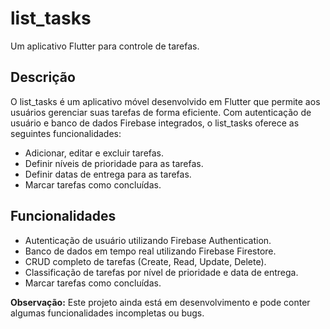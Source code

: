 # list_tasks

Um aplicativo Flutter para controle de tarefas.

## Descrição

O list_tasks é um aplicativo móvel desenvolvido em Flutter que permite aos usuários gerenciar suas tarefas de forma eficiente. Com autenticação de usuário e banco de dados Firebase integrados, o list_tasks oferece as seguintes funcionalidades:

- Adicionar, editar e excluir tarefas.
- Definir níveis de prioridade para as tarefas.
- Definir datas de entrega para as tarefas.
- Marcar tarefas como concluídas.


## Funcionalidades

- Autenticação de usuário utilizando Firebase Authentication.
- Banco de dados em tempo real utilizando Firebase Firestore.
- CRUD completo de tarefas (Create, Read, Update, Delete).
- Classificação de tarefas por nível de prioridade e data de entrega.
- Marcar tarefas como concluídas.


**Observação:** Este projeto ainda está em desenvolvimento e pode conter algumas funcionalidades incompletas ou bugs.